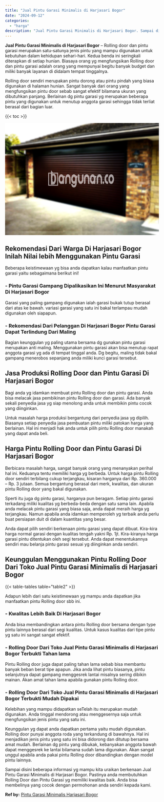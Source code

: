 ```yaml
---
title: "Jual Pintu Garasi Minimalis di Harjasari Bogor"
date: "2024-09-12"
categories: 
  - "harga"
description: "Jual Pintu Garasi Minimalis di Harjasari Bogor. Sampai disini beberapa informasi yg mampu kita uraikan berkenaan Jual Pintu Garasi Minimalis di Harjasari Bog..."
---
```


**Jual Pintu Garasi Minimalis di Harjasari Bogor** – Rolling door dan pintu garasi merupakan satu-satunya jenis pintu yang mampu digunakan untuk kebutuhan dalam kehidupan sehari-hari. Kedua benda ini seringkali diterapkan di setiap hunian. Biasaya orang yg mengfungsikan Rolling door dan pintu garasi adalah orang yang mempunyai begitu banyak budget dan miliki banyak layanan di didalam tempat tinggalnya.

Rolling door sendiri merupakan pintu dorong atau pintu pindah yang biasa digunakan di halaman hunian. Sangat banyak dari orang yang mengfungsikan pintu door sebab sangat efektif bilamana ukuran yang dibutuhkan panjang. Berlainan dg pintu garasi yg merupakan beberapa pintu yang digunakan untuk menutup anggota garasi sehingga tidak terliat berasal dari bagian luar.

{{< toc >}}

![Jual Pintu Garasi Minimalis di Harjasari Bogor](/images/pintu-garasi-53.png)

## Rekomendasi Dari Warga Di Harjasari Bogor Inilah Nilai lebih Menggunakan Pintu Garasi

Beberapa keistimewaan yg bisa anda dapatkan kalau manfaatkan pintu garasi yaitu sebagaimana berikut ini!

### \- Pintu Garasi Gampang Dipalikasikan Ini Menurut Masyarakat Di Harjasari Bogor

Garasi yang paling gampang digunakan ialah garasi bukak tutup berasal dari atas ke bawah. variasi garasi yang satu ini bakal terlampau mudah digunakan oleh siapapun.

### \- Rekomendasi Dari Pelanggan Di Harjasari Bogor Pintu Garasi Dapat Terlindung Dari Maling

Bagian keunggulan yg paling utama bersama dg gunakan pintu garasi merupakan anti maling. Menggunakan pintu garasi akan bisa menutup rapat anggota garasi yg ada di tempat tinggal anda. Dg begitu, maling tidak bakal gampang menerobos sepanjang anda miliki kunci garasi tersebut.

## Jasa Produksi Rolling Door dan Pintu Garasi Di Harjasari Bogor

Bagi anda yg idamkan membuat pintu Rolling door dan pintu garasi. Anda bisa melacak jasa pembikinan pintu Rolling door dan garasi. Ada banyak sekali penyedia jasa yg siap menolong anda untuk membikin pintu cocok yang diinginkan.

Untuk masalah harga produksi bergantung dari penyedia jasa yg dipilih. Biasanya setiap penyedia jasa pembuatan pintu miliki patokan harga yang berlainan. Hal ini menjadi hak anda untuk pilih pintu Rolling door manakah yang dapat anda beli.

## Harga Pintu Rolling Door dan Pintu Garasi Di Harjasari Bogor

Berbicara masalah harga, sangat banyak orang yang menanyakan perihal hal ini. Keduanya tentu memiliki harga yg berbeda. Untuk harga pintu Rolling door sendiri terbilang cukup terjangkau, kisaran harganya dari Rp. 360.000 – Rp. 3 jutaan. Semua bergantung berasal dari merk, kwalitas, dan ukuran pintu Rolling door yang bakal digunakan.

Sperti itu juga dg pintu garasi, harganya pun beragam. Setiap pintu garasi terkadang miliki kualitas yg berbeda-beda dengan satu sama lain. Apabila anda melacak pintu garasi yang biasa saja, anda dapat meraih harga yg terjangkau. Namun apabila anda idamkan memperoleh yg terbaik anda perlu buat persiapan duit di dalam kuantitas yang besar.

Anda dapat pilih sendiri berkenaan pintu garasi yang dapat dibuat. Kira-kira harga normal garasi dengan kualitas tengah yakni Rp. 1jt. Kira-kiranya harga garasi pintu ditentukan oleh segi tersebut. Anda dapat menentukannya sendiri mau belanja pintu garasi sesuai yg diinginkan anda sendiri.

## Keunggulan Menggunakan Pintu Rolling Door Dari Toko Jual Pintu Garasi Minimalis di Harjasari Bogor

{{< table-tables table="table2" >}}

Adapun lebih dari satu keistimewaan yg mampu anda dapatkan jika manfaatkan pintu Rolling door sbb ini.

### \- Kwalitas Lebih Baik Di Harjasari Bogor

Anda bisa membandingkan antara pintu Rolling door bersama dengan type pintu lainnya berasal dari segi kualitas. Untuk kasus kualitas dari tipe pintu yg satu ini sangat sangat efektif.

### \- Rolling Door Dari Toko Jual Pintu Garasi Minimalis di Harjasari Bogor Terbukti Tahan lama

Pintu Rolling door juga dapat paling tahan lama sebab bisa membantu banyak beban berat tipe apapun. Jika anda lihat pintu biasanya, pintu selanjutnya dapat gampang menggesrek lantai misalnya sering dibikin mainan. Akan amat tahan lama apabila gunakan pintu Rolling door.

### \- Rolling Door Dari Toko Jual Pintu Garasi Minimalis di Harjasari Bogor Terbukti Mudah Dipakai

Kelebihan yang mampu didapatkan seTelah itu merupakan mudah digunakan. Anda tinggal mendorong atau menggesernya saja untuk mengfungsikan jenis pintu yang satu ini.

Keunggulan yg dapat anda dapatkan pertama yaitu mudah digunakan. Rolling door punyai anggota roda yang terkandung di bawahnya. Hal ini menjadikan jenis pintu yang satu ini bisa didorong dan ditutup bersama amat mudah. Berlainan dg pintu yang dibukak, kebanyakan anggota bawah dapat menggesrek ke lantai bilamana sudah lama digunakan. Akan sangat unggul apabila anda pakai pintu Rolling door dibandingkan dengan model pintu lainnya.

Sampai disini beberapa informasi yg mampu kita uraikan berkenaan Jual Pintu Garasi Minimalis di Harjasari Bogor. Pastinya anda membutuhkan Rolling Door dan Pintu Garasi yg memiliki kwalitas baik. Anda bisa membelinya yang cocok dengan permohonan anda sendiri kepada kami.

**Ref by:** [Pintu Garasi Minimalis Harjasari Bogor](https://id.wikipedia.org/wiki/Pintu)
